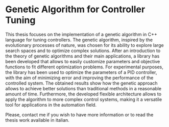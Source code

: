 # Genetic Algorithm for Controller Tuning

This thesis focuses on the implementation of a genetic algorithm in C++ language for tuning controllers. The genetic algorithm, inspired by the evolutionary processes of nature, was chosen for its ability to explore large search spaces and to optimize complex solutions. After an introduction to the theory of genetic algorithms and their main applications, a library has been developed that allows to easily customize parameters and objective functions to fit different optimization problems. For experimental purposes, the library has been used to optimize the parameters of a PID controller, with the aim of minimizing error and improving the performance of the controlled system. The obtained results show how the genetic approach allows to achieve better solutions than traditional methods in a reasonable amount of time. Furthermore, the developed flexible architecture allows to apply the algorithm to more complex control systems, making it a versatile tool for applications in the automation field.

Please, contact me if you wish to have more information or to read the thesis work available in italian.
